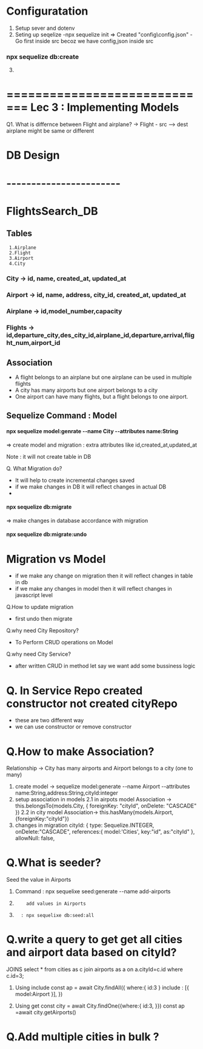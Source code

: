 # Configuratation
1. Setup sever and dotenv 
2. Seting up seqelize
     -npx sequelize init => Created "config\config.json"
     -Go first inside src becoz we have config,json inside src 
###        npx sequelize db:create
3. 
     

=============================
Lec 3 : Implementing Models
==============================

Q1. What is differnce between Flight and airplane?
->  Flight - src --> dest airplane might be same or different



# DB Design 
# -----------------------  
  
 # FlightsSearch_DB  
  ## Tables
     1.Airplane
     2.Flight 
     3.Airport 
     4.City
 
### City -> id, name, created_at, updated_at
### Airport -> id, name, address, city_id, created_at, updated_at
### Airplane -> id,model_number,capacity
### Flights ->  id,departure_city,des_city_id,airplane_id,departure,arrival,flight_num,airport_id 




## Association
  - A flight belongs to an airplane but one airplane can be used in multiple flights
  - A city has many airports but one airport belongs to a city
  - One airport can have many flights, but a flight belongs to one airport.





## Sequelize Command : Model

#### npx sequelize model:genrate --name City --attributes name:String 
=> create model and migration : extra attributes like id,created_at,updated_at

Note : it will not create table in DB   

Q. What Migration do?
- It will help to create incremental changes saved
- if we make changes in DB it will reflect changes
  in actual DB
- 


#### npx sequelize db:migrate 
=> make changes in database accordance with migration

#### npx sequelize db:migrate:undo


# Migration vs Model
- if we make any change on migration then it
will reflect changes in table in db
- if we make any changes in model  then it will reflect changes in javascript level

Q.How to update migration 
- first undo then migrate


Q.why need City Repository?
- To Perform CRUD operations on Model

Q.why need City Service?
- after written CRUD in method let say we want add some bussiness logic


# Q. In Service Repo created constructor not  created cityRepo
- these are two different way 
- we can use constructor or remove constructor  

# Q.How to make Association?
  Relationship -> City has many airports and Airport belongs to a city (one to many)
1. create model ->  sequelize model:generate --name Airport --attributes name:String,address:String,cityId:integer
2. setup association in models
  2.1 in airpots model
       Association -> this.belongsTo(models.City, {
        foreignKey: "cityId",
        onDelete: "CASCADE"
      })
  2.2 in city model
      Association-> this.hasMany(models.Airport,{foreignKey:"cityId"})
3. changes in migration
   cityId: {
        type: Sequelize.INTEGER,
        onDelete:"CASCADE",
        references:{
          model:'Cities',
          key:"id",
          as:"cityId"
        },
        allowNull: false,


# Q.What is seeder?
Seed the value in Airports
1. Command : npx sequelixe seed:generate --name add-airports
2.         add values in Airports
3.       : npx sequelixe db:seed:all

# Q.write a query to get get all cities and airport data based on cityId?
JOINS
select * from cities as c join airports as a on a.cityId=c.id where c.id=3;

1. Using include
const ap = await City.findAll({
            where:{
                id:3
            } 
            include : [{
                model:Airport
            }],
})

2. Using get
const city = await City.findOne({where:{
            id:3,
        }})
const ap =await city.getAirports()


# Q.Add multiple cities in bulk ?
